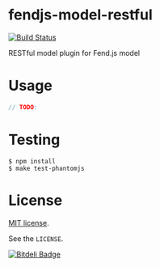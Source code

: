 # fendjs-model-restful

[![Build Status](https://travis-ci.org/Frapwings/fendjs-model-restful.png?branch=master)](https://travis-ci.org/Frapwings/fendjs-model-restful)

RESTful model plugin for Fend.js model

# Usage

```js
// TODO:
```

# Testing

```
$ npm install
$ make test-phantomjs
```

# License

[MIT license](http://www.opensource.org/licenses/mit-license.php).

See the `LICENSE`.


[![Bitdeli Badge](https://d2weczhvl823v0.cloudfront.net/Frapwings/fendjs-fetcher-rest/trend.png)](https://bitdeli.com/free "Bitdeli Badge")
